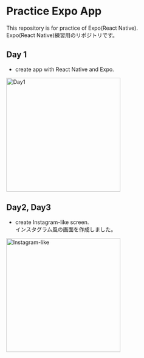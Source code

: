 # Practice Expo App
This repository is for practice of Expo(React Native).    
Expo(React Native)練習用のリポジトリです。


## Day 1
- create app with React Native and Expo.
<img src="https://github.com/yuitnnn/practice-expo-app/blob/images/images/day1.png" alt="Day1" title="Day1" width="300">

## Day2, Day3
- create Instagram-like screen.  
  インスタグラム風の画面を作成しました。
<img src="https://github.com/yuitnnn/practice-expo-app/blob/images/images/instagram-like.gif" alt="Instagram-like" title="Instagram-like" width="300">

